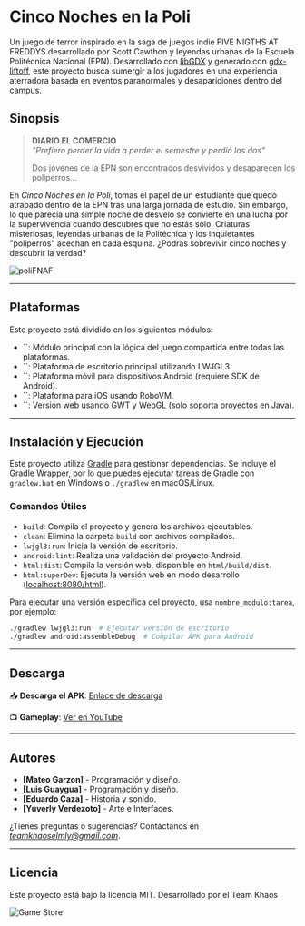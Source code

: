 # Cinco Noches en la Poli

Un juego de terror inspirado en la saga de juegos indie FIVE NIGTHS AT FREDDYS desarrollado por Scott Cawthon y leyendas urbanas de la Escuela Politécnica Nacional (EPN). Desarrollado con [libGDX](https://libgdx.com/) y generado con [gdx-liftoff](https://github.com/libgdx/gdx-liftoff), este proyecto busca sumergir a los jugadores en una experiencia aterradora basada en eventos paranormales y desapariciones dentro del campus.

## Sinopsis

> **DIARIO EL COMERCIO**\
> *"Prefiero perder la vida a perder el semestre y perdió los dos"*
>
> Dos jóvenes de la EPN son encontrados desvividos y desaparecen los poliperros...

En *Cinco Noches en la Poli*, tomas el papel de un estudiante que quedó atrapado dentro de la EPN tras una larga jornada de estudio. Sin embargo, lo que parecía una simple noche de desvelo se convierte en una lucha por la supervivencia cuando descubres que no estás solo. Criaturas misteriosas, leyendas urbanas de la Politécnica y los inquietantes "poliperros" acechan en cada esquina. ¿Podrás sobrevivir cinco noches y descubrir la verdad?

![poliFNAF](https://github.com/user-attachments/assets/66acab9c-33a1-4293-bb1c-b17d4d03982c)


---

## Plataformas

Este proyecto está dividido en los siguientes módulos:

- ``: Módulo principal con la lógica del juego compartida entre todas las plataformas.
- ``: Plataforma de escritorio principal utilizando LWJGL3.
- ``: Plataforma móvil para dispositivos Android (requiere SDK de Android).
- ``: Plataforma para iOS usando RoboVM.
- ``: Versión web usando GWT y WebGL (solo soporta proyectos en Java).

---

## Instalación y Ejecución

Este proyecto utiliza [Gradle](https://gradle.org/) para gestionar dependencias. Se incluye el Gradle Wrapper, por lo que puedes ejecutar tareas de Gradle con `gradlew.bat` en Windows o `./gradlew` en macOS/Linux.

### Comandos Útiles

- `build`: Compila el proyecto y genera los archivos ejecutables.
- `clean`: Elimina la carpeta `build` con archivos compilados.
- `lwjgl3:run`: Inicia la versión de escritorio.
- `android:lint`: Realiza una validación del proyecto Android.
- `html:dist`: Compila la versión web, disponible en `html/build/dist`.
- `html:superDev`: Ejecuta la versión web en modo desarrollo ([localhost:8080/html](http://localhost:8080/html)).

Para ejecutar una versión específica del proyecto, usa `nombre_modulo:tarea`, por ejemplo:

```sh
./gradlew lwjgl3:run  # Ejecutar versión de escritorio
./gradlew android:assembleDebug  # Compilar APK para Android
```

---

## Descarga

📥 **Descarga el APK**: [Enlace de descarga](https://drive.google.com/drive/folders/13x15izylB9g3uMyMarH4RQ3oClqri-cs?usp=sharing)

📺 **Gameplay**: [Ver en YouTube](https://www.youtube.com/shorts/37ctCPozL2o)

---

## Autores

- **[Mateo Garzon]** - Programación y diseño.
- **[Luis Guaygua]** - Programación y diseño.
- **[Eduardo Caza]** - Historia y sonido.
- **[Yuverly Verdezoto]** - Arte e Interfaces.

¿Tienes preguntas o sugerencias? Contáctanos en [*teamkhaoselmly@gmail.com*](mailto\:teamkhaoselmly@gmail.com).

---

## Licencia

Este proyecto está bajo la licencia MIT.
Desarrollado por el Team Khaos

![Game Store](https://github.com/user-attachments/assets/c3f9d08d-edcf-417f-8d26-a3a22791d604)


